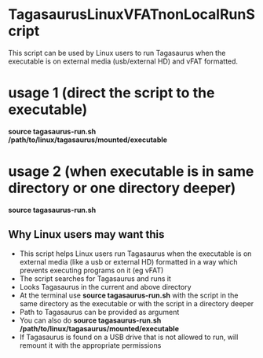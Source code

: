 # TagasaurusLinuxVFATnonLocalRunScript
This script can be used by Linux users to run Tagasaurus when the executable is on external media (usb/external HD) and vFAT formatted. 

# usage 1 (direct the script to the executable)
**source tagasaurus-run.sh /path/to/linux/tagasaurus/mounted/executable**

# usage 2 (when executable is in same directory or one directory deeper)
**source tagasaurus-run.sh** 

## Why Linux users may want this

- This script helps Linux users run Tagasaurus when the executable is on external media (like a usb or external HD) formatted in a way which prevents executing programs on it (eg vFAT)
- The script searches for Tagasaurus and runs it
- Looks Tagasaurus in the current and above directory
- At the terminal use **source tagasaurus-run.sh** with the script in the same directory as the executable or with the script in a directory deeper
- Path to Tagasaurus can be provided as argument
- You can also do **source tagasaurus-run.sh /path/to/linux/tagasaurus/mounted/executable**
- If Tagasaurus is found on a USB drive that is not allowed to run, will remount it with the appropriate permissions
